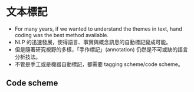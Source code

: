 # 文本標記


- For many years, if we wanted to understand the themes in text, hand coding was the best method available.
- NLP 的迅速發展，使得語言、事實與概念訊息的自動標記變成可能。
- 但是隨著研究視野的多樣，「手作標記」(annotation) 仍然是不可或缺的語言分析技法。
- 不管是手工或是機器自動標記，都需要 tagging scheme/code scheme。



## Code scheme 


